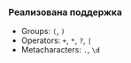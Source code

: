 ### Реализована поддержка
- Groups: `(`, `)`
- Operators: `+`, `*`, `?`, `|`
- Metacharacters: `.`, `\d`
